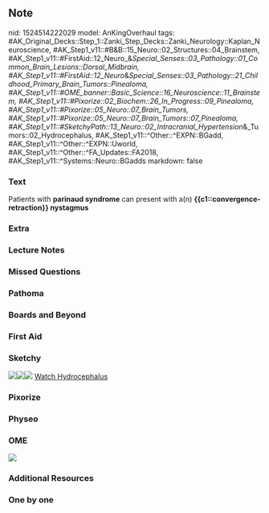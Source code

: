 ## Note
nid: 1524514222029
model: AnKingOverhaul
tags: #AK_Original_Decks::Step_1::Zanki_Step_Decks::Zanki_Neurology::Kaplan_Neuroscience, #AK_Step1_v11::#B&B::15_Neuro::02_Structures::04_Brainstem, #AK_Step1_v11::#FirstAid::12_Neuro_&_Special_Senses::03_Pathology::01_Common_Brain_Lesions::Dorsal_Midbrain, #AK_Step1_v11::#FirstAid::12_Neuro_&_Special_Senses::03_Pathology::21_Childhood_Primary_Brain_Tumors::Pinealoma, #AK_Step1_v11::#OME_banner::Basic_Science::16_Neuroscience::11_Brainstem, #AK_Step1_v11::#Pixorize::02_Biochem::26_In_Progress::09_Pinealoma, #AK_Step1_v11::#Pixorize::05_Neuro::07_Brain_Tumors, #AK_Step1_v11::#Pixorize::05_Neuro::07_Brain_Tumors::07_Pinealoma, #AK_Step1_v11::#SketchyPath::13_Neuro::02_Intracranial_Hypertension_&_Tumors::02_Hydrocephalus, #AK_Step1_v11::^Other::^EXPN::BGadd, #AK_Step1_v11::^Other::^EXPN::Uworld, #AK_Step1_v11::^Other::^FA_Updates::FA2018, #AK_Step1_v11::^Systems::Neuro::BGadds
markdown: false

### Text
Patients with <b>parinaud syndrome</b> can present with a(n)
<b>{{c1::convergence-retraction}} nystagmus</b>

### Extra


### Lecture Notes


### Missed Questions


### Pathoma


### Boards and Beyond


### First Aid


### Sketchy
<img src="Screen%20Shot%202020-03-08%20at%208.35.34%20PM.JPG"
class="resizer"><img src=
"Screen%20Shot%202020-03-08%20at%208.35.41%20PM.JPG" class=
"resizer"><img src="Zoverall%20picture%20(92)_1566160514431.JPG"
class="resizer"> <a href=
"https://dashboard.sketchy.com/study/medical/courses/medical-pathophysiology/units/medical-pathophysiology-neuro/videos/medical-pathophysiology-neuro-intracranial-hypertension-and-tumors-hydrocephalus?utm_source=anki&utm_medium=partnership&utm_campaign=february_update&utm_content=medical">
Watch Hydrocephalus</a>

### Pixorize


### Physeo


### OME
<div class="ome-widget">
  <a href=
  "https://onlinemeded.org/spa/neuroscience/brainstem/acquire?ref=anki">
  <img src="_OME_AnkiFlashcards_Lesson_1.png"></a>
</div>

### Additional Resources


### One by one

